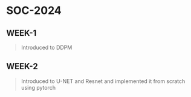 # SOC-2024
## WEEK-1
> Introduced to DDPM
## WEEK-2
> Introduced to U-NET and Resnet and implemented it from scratch using pytorch
